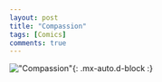 ```yaml
---
layout: post
title: "Compassion"
tags: [Comics]
comments: true
---
```



!["Compassion"](/comics/27.png){: .mx-auto.d-block :}